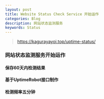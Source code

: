 ```yaml
---
layout: post
title: Website Status Check Service 开始运作
categories: Blog
description: 网站状态监测服务
keywords: Status
---
```

>https://kagurayayoi.top/uptime-status/
###  网站状态监测服务开始运作
#### 保存60天内检测结果
#### 基于UptimeRobot接口制作
#### 检测频率五分钟
